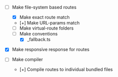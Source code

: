 - [ ] Make file-system based routes
  - [x] Make exact route match
  - [+] Make URL-params match
  - [ ] Make virtual-route folders
  - [ ] Make conventions
    - [x] \_fallback.ts

- [x] Make responsive response for routes

- [ ] Make compiler
  - [+] Compile routes to individual bundled files
